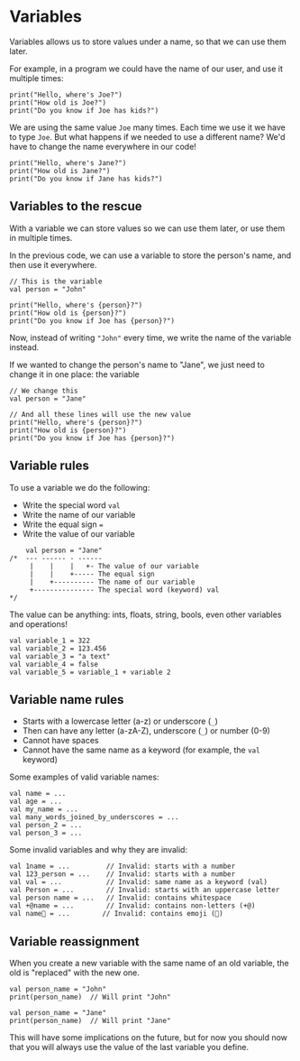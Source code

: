 # Variables

Variables allows us to store values under a name, so that we can use them
later.

For example, in a program we could have the name of our user, and use it
multiple times:

```thp
print("Hello, where's Joe?")
print("How old is Joe?")
print("Do you know if Joe has kids?")
```

We are using the same value `Joe` many times. Each time we use it we have
to type `Joe`. But what happens if we needed to use a different name?
We'd have to change the name everywhere in our code!

```thp
print("Hello, where's Jane?")
print("How old is Jane?")
print("Do you know if Jane has kids?")
```

## Variables to the rescue

With a variable we can store values so we can use them later, or use them
in multiple times.

In the previous code, we can use a variable to store the person's name,
and then use it everywhere.

```thp
// This is the variable
val person = "John"

print("Hello, where's {person}?")
print("How old is {person}?")
print("Do you know if Joe has {person}?")
```

Now, instead of writing `"John"` every time, we write the name of the
variable instead.

If we wanted to change the person's name to "Jane", we just need to change
it in one place: the variable

```thp
// We change this
val person = "Jane"

// And all these lines will use the new value
print("Hello, where's {person}?")
print("How old is {person}?")
print("Do you know if Joe has {person}?")
```

## Variable rules

To use a variable we do the following:

- Write the special word `val`
- Write the name of our variable
- Write the equal sign `=`
- Write the value of our variable

```thp
    val person = "Jane"
/*  --- ------ - ------
     |    |    |   +- The value of our variable
     |    |    +----- The equal sign
     |    +---------- The name of our variable
     +--------------- The special word (keyword) val
*/
```

The value can be anything: ints, floats, string, bools, even other variables and operations!

```thp
val variable_1 = 322
val variable_2 = 123.456
val variable_3 = "a text"
val variable_4 = false
val variable_5 = variable_1 + variable 2
```

## Variable name rules

- Starts with a lowercase letter (a-z) or underscore (`_`)
- Then can have any letter (a-zA-Z), underscore (`_`) or number (0-9)
- Cannot have spaces
- Cannot have the same name as a keyword (for example, the `val` keyword)


Some examples of valid variable names:

```thp
val name = ...
val age = ...
val my_name = ...
val many_words_joined_by_underscores = ...
val person_2 = ...
val person_3 = ...
```

Some invalid variables and why they are invalid:

```thp
val 1name = ...         // Invalid: starts with a number
val 123_person = ...    // Invalid: starts with a number
val val = ...           // Invalid: same name as a keyword (val)
val Person = ...        // Invalid: starts with an uppercase letter
val person name = ...   // Invalid: contains whitespace
val +@name = ...        // Invalid: contains non-letters (+@)
val name🫠 = ...        // Invalid: contains emoji (🫠)
```


## Variable reassignment

When you create a new variable with the same name of an old variable,
the old is "replaced" with the new one.

```thp
val person_name = "John"
print(person_name)  // Will print "John"

val person_name = "Jane"
print(person_name)  // Will print "Jane"
```

This will have some implications on the future, but for now you should
now that you will always use the value of the last variable you define.






